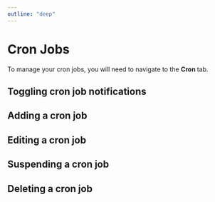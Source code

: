 ```yaml
---
outline: "deep"
---
```


# Cron Jobs

To manage your cron jobs, you will need to navigate to the **Cron <i class="fas fa-fw fa-clock"></i>** tab.

## Toggling cron job notifications

## Adding a cron job

## Editing a cron job

## Suspending a cron job

## Deleting a cron job
